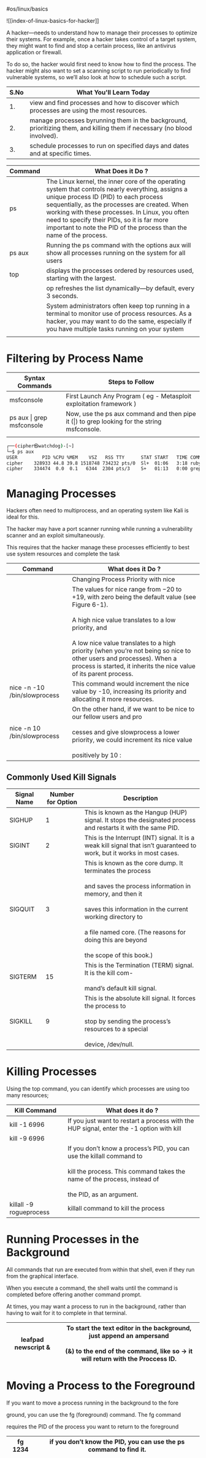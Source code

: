 #os/linux/basics


![[index-of-linux-basics-for-hacker]]


A hacker—needs to under­stand how to manage their processes to optimize their systems. For example, once a hacker takes control of a target system, they might want to find and stop a certain process, like an antivirus application or firewall.

To do so, the hacker would first need to know how to find the process. The hacker might also want to set a scanning script to run periodically to find vul­nerable systems, so we’ll also look at how to schedule such a script.

| S.No | What You'll Learn Today                                                                                                  |
| ---- | ------------------------------------------------------------------------------------------------------------------------ |
| 1.   | view and find processes and how to discover which processes are using the most resources.                                |
| 2.   | manage processes byrunning them in the background, prioritizing them, and killing them if necessary (no blood involved). |
| 3.   | schedule processes to run on specified days and dates and at specific times.                                             |

|Command|What Does it Do ?|
|---|---|
|ps|The Linux kernel, the inner core of the operating system that con­trols nearly everything, assigns a unique process ID (PID) to each process sequentially, as the processes are created. When working with these processes. In Linux, you often need to specify their PIDs, so it is far more important to note the PID of the process than the name of the process.|
|ps aux|Running the ps command with the options aux will show all processes running on the system for all users|
|top|dis­plays the processes ordered by resources used, starting with the largest.|
||op refreshes the list dynamically—by default, every 3 seconds.|
||System administrators often keep top running in a terminal to monitor use of process resources. As a hacker, you may want to do the same, espe­cially if you have multiple tasks running on your system|
|||

# Filtering by Process Name

|Syntax Commands|Steps to Follow|
|---|---|
|msfconsole|First Launch Any Program ( eg - Metasploit exploitation framework )|
|ps aux \| grep msfconsole|Now, use the ps aux command and then pipe it (\|) to grep looking for the string msfconsole.|
|||

```bash
┌──(cipher㉿watchdog)-[~]  
└─$ ps aux                    
USER         PID %CPU %MEM    VSZ   RSS TTY      STAT START   TIME COMMAND  
cipher    328933 44.8 39.8 1518748 734232 pts/0  Sl+  01:06   3:18 ruby /usr/bin/msfconsole  
cipher    334474  0.0  0.1   6344  2304 pts/3    S+   01:13   0:00 grep --color=auto msfconsole  
```

# Managing Processes

Hackers often need to multiprocess, and an operating system like Kali is ideal for this.

The hacker may have a port scanner running while running a vulnerability scanner and an exploit simultaneously.

This requires that the hacker manage these processes efficiently to best use system resources and complete the task

|Command|What does it Do ?|
|---|---|
||Changing Process Priority with nice|
||The values for nice range from −20 to +19, with zero being the default value (see Figure 6-1).<br><br>A high nice value translates to a low priority, and<br><br>A low nice value translates to a high priority (when you’re not being so nice to other users and processes). When a process is started, it inherits the nice value of its parent process.|
|nice -n -10 /bin/slowprocess|This command would increment the nice value by -10, increasing its ­priority and allocating it more resources.|
|nice -n 10 /bin/slowprocess|On the other hand, if we want to be nice to our fellow users and pro­<br><br>cesses and give slowprocess a lower priority, we could increment its nice value<br><br>positively by 10 :|

## Commonly Used Kill Signals

|Signal Name|Number for Option|Description|
|---|---|---|
|SIGHUP|1|This is known as the Hangup (HUP) signal. It stops the designated process and restarts it with the same PID.|
|SIGINT|2|This is the Interrupt (INT) signal. It is a weak kill signal that isn’t guaranteed to work, but it works in most cases.|
|SIGQUIT|3|This is known as the core dump. It terminates the process<br><br>and saves the process information in memory, and then it<br><br>saves this information in the current working directory to<br><br>a file named core. (The reasons for doing this are beyond<br><br>the scope of this book.)|
|SIGTERM|15|This is the Termination (TERM) signal. It is the kill com-<br><br>mand’s default kill signal.|
|SIGKILL|9|This is the absolute kill signal. It forces the process to<br><br>stop by sending the process’s resources to a special<br><br>device, /dev/null.|

# Killing Processes

Using the top command, you can identify which processes are using too many resources;

|Kill Command|What does it do ?|
|---|---|
|kill -1 6996|If you just want to restart a process with the HUP signal, enter the -1 option with kill|
|kill -9 6996||
||If you don’t know a process’s PID, you can use the killall command to<br><br>kill the process. This command takes the name of the process, instead of<br><br>the PID, as an argument.|
|killall -9 rogueprocess|killall command to kill the process|

# Running Processes in the Background

All commands that run are executed from within that shell, even if they run from the graphical interface.

When you execute a command, the shell waits until the command is completed before offering another command prompt.

At times, you may want a process to run in the background, rather than having to wait for it to complete in that terminal.

|leafpad newscript &|To start the text editor in the background, just append an ampersand<br><br>(&) to the end of the command, like so -> it will return with the Proccess ID.|
|---|---|

# Moving a Process to the Foreground

If you want to move a process running in the background to the fore­

ground, you can use the fg (foreground) command. The fg command

requires the PID of the process you want to return to the foreground

|fg 1234|if you don’t know the PID, you can use the ps command to find it.|
|---|---|
